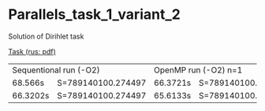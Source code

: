 Parallels_task_1_variant_2
==========================

Solution of Dirihlet task

[Task (rus: pdf)](Lab1_2.pdf)

<table>
  <tr>
    <td colspan="2">Sequentional run (-O2)</td>
    <td colspan="2">OpenMP run (-O2) n=1</td>
    <td colspan="2">OpenMP run (-O2) n=2</td>
    <td colspan="2">OpenMP run (-O2) n=4</td>
    <td colspan="2">OpenMP run (-O2) n=8</td>
    <td colspan="2">OpenMP run (-O2) n=16</td>
  </tr>
  <tr>
    <td>68.566s</td>
    <td>S=789140100.274497</td>
    <td>66.3721s</td>
    <td>S=789140100.274497</td>
    <td>34.4107s</td>
    <td>S=789140100.274047</td>
    <td>18.8399s</td>
    <td>S=789140123.383595</td>
    <td>9.70675s</td>
    <td>S=789118751.258036</td>
    <td>7.67158s</td>
    <td>S=788963797.919279</td>
  </tr>
  <tr>
    <td>66.3202s</td>
    <td>S=789140100.274497</td>
    <td>65.6133s</td>
    <td>S=789140100.274497</td>
    <td>36.2631s</td>
    <td>S=789140100.274047</td>
    <td>18.3051s</td>
    <td>S=789140123.383596</td>
    <td>9.72643s</td>
    <td>S=789118751.258036</td>
    <td>7.2472s</td>
    <td>S=788899022.536085</td>
  </tr>
</table>
